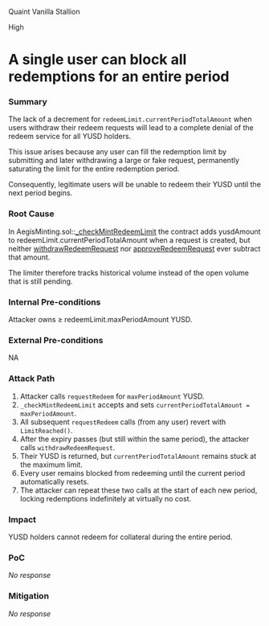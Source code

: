 Quaint Vanilla Stallion

High

# A single user can block all redemptions for an entire period

### Summary

The lack of a decrement for `redeemLimit.currentPeriodTotalAmount` when users withdraw their redeem requests will lead to a complete denial of the redeem service for all YUSD holders. 

This issue arises because any user can fill the redemption limit by submitting and later withdrawing a large or fake request, permanently saturating the limit for the entire redemption period. 

Consequently, legitimate users will be unable to redeem their YUSD until the next period begins.

### Root Cause

In AegisMinting.sol::[_checkMintRedeemLimit](https://github.com/sherlock-audit/2025-04-aegis-op-grant/blob/main/aegis-contracts/contracts/AegisMinting.sol#L802) the contract adds yusdAmount to redeemLimit.currentPeriodTotalAmount when a request is created, but neither [withdrawRedeemRequest](https://github.com/sherlock-audit/2025-04-aegis-op-grant/blob/main/aegis-contracts/contracts/AegisMinting.sol#L377-L390) nor [approveRedeemRequest](https://github.com/sherlock-audit/2025-04-aegis-op-grant/blob/main/aegis-contracts/contracts/AegisMinting.sol#L315-L358) ever subtract that amount. 

The limiter therefore tracks historical volume instead of the open volume that is still pending.

### Internal Pre-conditions

Attacker owns ≥ redeemLimit.maxPeriodAmount YUSD.

### External Pre-conditions

NA

### Attack Path

1. Attacker calls `requestRedeem` for `maxPeriodAmount` YUSD.
2. `_checkMintRedeemLimit` accepts and sets `currentPeriodTotalAmount = maxPeriodAmount`.
3. All subsequent `requestRedeem` calls (from any user) revert with `LimitReached()`.
4. After the expiry passes (but still within the same period), the attacker calls `withdrawRedeemRequest`.
5. Their YUSD is returned, but `currentPeriodTotalAmount` remains stuck at the maximum limit.
6. Every user remains blocked from redeeming until the current period automatically resets.
7. The attacker can repeat these two calls at the start of each new period, locking redemptions indefinitely at virtually no cost.

### Impact

YUSD holders cannot redeem for collateral during the entire period.

### PoC

_No response_

### Mitigation

_No response_